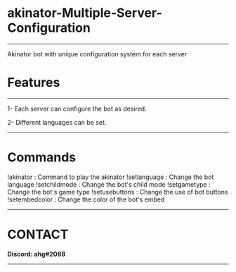 # akinator-Multiple-Server-Configuration
****

Akinator bot with unique configuration system for each server

# __Features__

****

1- Each server can configure the bot as desired.

2- Different languages can be set.

****

# __Commands__

!akinator : Command to play the akinator
!setlanguage : Change the bot language
!setchildmode : Change the bot's child mode
!setgametype : Change the bot's game type
!setusebuttons : Change the use of bot buttons
!setembedcolor : Change the color of the bot's embed

****

# __CONTACT__

__Discord: ahg#2088__    
****
